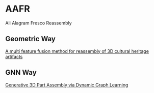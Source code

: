 # AAFR
Ali Alagram Fresco Reassembly

## Geometric Way
[A multi feature fusion method for reassembly of 3D cultural heritage artifacts](https://www.sciencedirect.com/science/article/pii/S1296207417306775)

## GNN Way
[Generative 3D Part Assembly via Dynamic Graph Learning](https://arxiv.org/abs/2006.07793)
